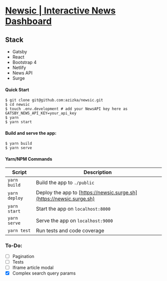 # [Newsic | Interactive News Dashboard](https://newsic.surge.sh)


## Stack

- Gatsby
- React
- Bootstrap 4
- Netlify
- News API
- Surge


#### Quick Start

```shell
$ git clone git@github.com:azizka/newsic.git
$ cd newsic
$ touch .env.development # add your NewsAPI key here as GATSBY_NEWS_API_KEY=your_api_key
$ yarn
$ yarn start
```

#### Build and serve the app:

```shell
$ yarn build
$ yarn serve
```


#### Yarn/NPM Commands

|Script|Description|
|---|---|
|`yarn build`|Build the app to `./public`|
|`yarn deploy`|Deploy the app to [https://newsic.surge.sh](https://newsic.surge.sh)|
|`yarn start`|Start the app on `localhost:8000`|
|`yarn serve`|Serve the app on `localhost:9000`|
|`yarn test`|Run tests and code coverage|


### To-Do:

- [ ] Pagination
- [ ] Tests
- [ ] Iframe article modal
- [x] Complex search query params
